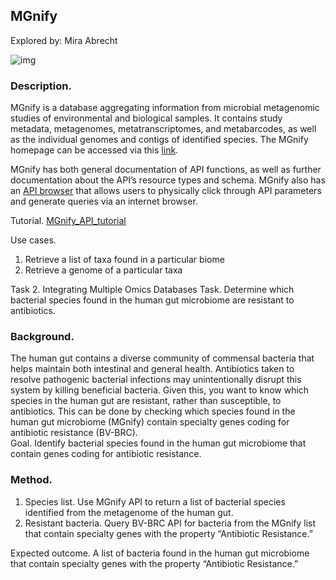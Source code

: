 

## MGnify

Explored by: Mira Abrecht 
 
![img](mgnify.png)

### Description. 
MGnify is a database aggregating information from microbial metagenomic studies  of environmental and biological samples. It contains study metadata, metagenomes,  metatranscriptomes, and metabarcodes, as well as the individual genomes and contigs of  identified species. The MGnify homepage can be accessed via this [link](https://www.ebi.ac.uk/metagenomics). 

MGnify has both general documentation of API functions, as well as further documentation about the API’s resource types and schema. MGnify also has an [API browser](https://www.ebi.ac.uk/metagenomics/api/v1/) that allows users to  physically click through API parameters and generate queries via an internet browser. 

Tutorial. [MGnify_API_tutorial](https://colab.research.google.com/drive/1x8wq6u4SNAM9llRLkj-t36UOay8tnLUP?usp=sharing)

Use cases. 

1. Retrieve a list of taxa found in a particular biome 
2. Retrieve a genome of a particular taxa  

Task 2. Integrating Multiple Omics Databases 
Task. Determine which bacterial species found in the human gut 
microbiome are resistant to  antibiotics. 

### Background. 

The human gut contains a diverse community of commensal bacteria that helps  maintain both intestinal and general health. Antibiotics taken to resolve pathogenic bacterial  infections may unintentionally disrupt this system by killing beneficial bacteria. Given this, you  want to know which species in the human gut are resistant, rather than susceptible, to antibiotics.  This can be done by checking which species found in the human gut microbiome (MGnify)  contain specialty genes coding for antibiotic resistance (BV-BRC).  
Goal. Identify bacterial species found in the human gut microbiome that contain genes coding  for antibiotic resistance. 

### Method. 

1. Species list. Use MGnify API to return a list of bacterial species identified from the  metagenome of the human gut.  
2. Resistant bacteria. Query BV-BRC API for bacteria from the MGnify list that contain  specialty genes with the property “Antibiotic Resistance.” 

Expected outcome. A list of bacteria found in the human gut microbiome that contain specialty  genes with the property “Antibiotic Resistance.”
